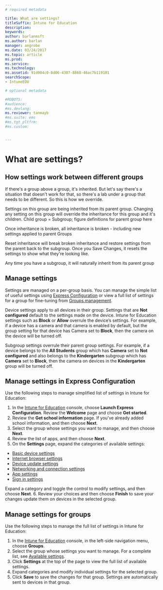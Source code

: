 ```yaml
---
# required metadata

title: What are settings?
titleSuffix: Intune for Education
description:
keywords:
author: barlanmsft
ms.author: barlan
manager: angrobe
ms.date: 03/24/2017
ms.topic: article
ms.prod:
ms.service:
ms.technology:
ms.assetid: 91d004c0-8d06-4307-8868-46ac7b119101
searchScope:
- IntuneEDU

# optional metadata

#ROBOTS:
#audience:
#ms.devlang:
ms.reviewer: tanmayb
#ms.suite: ems
#ms.tgt_pltfrm:
#ms.custom:


---
```


# What are settings?
<!--intro text-->

## How settings work between different groups

If there's a group above a group, it's inherited. But let's say there's a situation that doesn't work for that, so there's a lab under a group that needs to be different. So this is how we override.

Settings on this group are being inherited from its parent group. Changing any setting on this group will override the inheritance for this group and it's children. Child group = Subgroup; figure definitions for parent group here

Once inheritance is broken, all inheritance is broken - including new settings applied to parent Groups

Reset inheritance will break broken inheritance and restore settings from the parent back to the subgroup. Once you Save Changes, it resets the settings to show what they're looking like.

Any time you have a subgroup, it will naturally inherit from its parent group

## Manage settings

Settings are managed on a per-group basis. You can manage the simple list of useful settings using [Express Configuration](what-are-settings.md#manage-settings-in-express-configuration) or view a full list of settings for a group for fine-tuning from [Groups management](what-are-settings.md#manage-settings-for-groups).

Device settings apply to all devices in their group. Settings that are **Not configured** default to the settings made on the device. Intune for Education settings such as **Block** or **Allow** overrule the device’s settings. For example, if a device has a camera and that camera is enabled by default, but the group setting for that device has Camera set to **Block**, then the camera on the device will be turned off.

Subgroup settings overrule their parent group settings. For example, if a device belongs to the **All Students** group which has **Camera** set to **Not configured** and also belongs to the **Kindergarten** subgroup which has **Camera** set to **Block**, then the camera on devices in the **Kindergarten** group will be turned off.

## Manage settings in Express Configuration

Use the following steps to manage simplified list of settings in Intune for Education:
1. In the [Intune for Education](https://intuneeducation.portal.azure.com) console, choose **Launch Express Configuration**. Review the **Welcome** page and choose **Get started**.
2. Review the **Get school information** page. If you've already added school information, and then choose **Next**.
3. Select the group whose settings you want to manage, and then choose **Next**.
4. Review the list of apps, and then choose **Next**.
5. On the **Settings** page, expand the categories of available settings:
  - [Basic device settings](available-settings.md#basic-device-settings)
  - [Internet browser settings](available-settings.md#internet-browser-settings)
  - [Device update settings](available-settings.md#device-update-settings)
  - [Networking and connection settings](available-settings.md#networking-and-connectivity)
  - [App settings](available-settings.md#app-settings)
  - [Sign in settings](available-settings.md#sign-in-settings)

  Expand a category and toggle the control to modify settings, and then choose **Next**.
6. Review your choices and then choose **Finish** to save your changes update them on devices in the selected group.

## Manage settings for groups

Use the following steps to manage the full list of settings in Intune for Education:
1. In the [Intune for Education](https://intuneeducation.portal.azure.com) console, in the left-side navigation menu, choose **Groups**.
2. Select the group whose settings you want to manage. For a complete list, see [Available settings](what-are-settings.md).
3. Click **Settings** at the top of the page to view the full list of available settings.
4. Expand categories and modify individual settings for the selected group.
5. Click **Save** to save the changes for that group. Settings are automatically sent to devices in that group.
